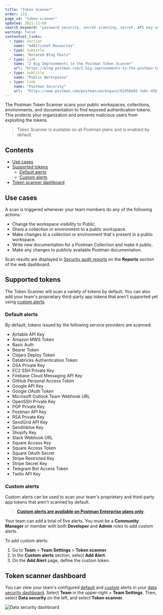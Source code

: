 ```yaml
---
title: "Token Scanner"
order: 115
page_id: "token-scanner"
updated: 2021-11-09
search_keyword: "password security, secret scanning, secret, API key security"
warning: false
contextual_links:
  - type: section
    name: "Additional Resources"
  - type: subtitle
    name: "Related Blog Posts"
  - type: link
    name: "2 Big Improvements to the Postman Token Scanner"
    url: "https://blog.postman.com/2-big-improvements-to-the-postman-token-scanner/"
  - type: subtitle
    name: "Public Workspaces"
  - type: link
    name: "Postman Security"
    url:  "https://www.postman.com/postman/workspace/62d58d93-7e0c-45bf-9daa-cc8e531fc344"
---
```


The Postman Token Scanner scans your public workspaces, collections, environments, and documentation to find exposed authentication tokens. This protects your organization and prevents malicious users from exploiting the tokens.

> Token Scanner is available on all Postman plans and is enabled by default.

## Contents

* [Use cases](#use-cases)
* [Supported tokens](#supported-tokens)
    * [Default alerts](#default-alerts)
    * [Custom alerts](#custom-alerts)
* [Token scanner dashboard](#token-scanner-dashboard)

## Use cases

A scan is triggered whenever your team members do any of the following actions:

* Change the workspace visibility to Public.
* Share a collection or environment to a public workspace.
* Make changes to a collection or environment that's present in a public workspace.
* Write new documentation for a Postman Collection and make it public.
* Make any changes to publicly available Postman documentation.

Scan results are displayed in [Security audit reports](/docs/administration/reports/security-audit-reports) on the **Reports** section of the web dashboard.

## Supported tokens

The Token Scanner will scan a variety of tokens by default. You can also add your team's proprietary third-party app tokens that aren't supported yet using [custom alerts](#custom-alerts).

### Default alerts

By default, tokens issued by the following service providers are scanned:

* Airtable API Key
* Amazon MWS Token
* Basic Auth
* Bearer Token
* Clojars Deploy Token
* Databricks Authentication Token
* DSA Private Key
* EC2 SSH Private Key
* Firebase Cloud Messaging API Key
* GitHub Personal Access Token
* Google API Key
* Google OAuth Token
* Microsoft Outlook Team Webhook URL
* OpenSSH Private Key
* PGP Private Key
* Postman API Key
* RSA Private Key
* SendGrid API Key
* Sendinblue Key
* Shopify Key
* Slack Webhook URL
* Square Access Key
* Square Access Token
* Square OAuth Secret
* Stripe Restricted Key
* Stripe Secret Key
* Telegram Bot Access Token
* Twilio API Key

### Custom alerts

Custom alerts can be used to scan your team's proprietary and third-party app tokens that aren't scanned by default.

> **[Custom alerts are available on Postman Enterprise plans only](https://www.postman.com/pricing/)**.

Your team can add a total of five alerts. You must be a **Community Manager** or member with both **Developer** and **Admin** roles to add custom alerts.

To add custom alerts:

1. Go to **Team** > **Team Settings** > **Token scanner**.
2. In the **Custom alerts** section, select **Add Alert**.
3. On the **Add Alert** page, define the custom token.

## Token scanner dashboard

You can view your team's configured [default](#default-alerts) and [custom](#custom-alerts) alerts in your [data security dashboard](https://go.postman.co/settings/team/token-scanner). Select **Team** in the upper-right > **Team Settings**. Then, select **Data security** on the left, and select **Token scanner**.

<img alt="Data security dashboard" src="https://assets.postman.com/postman-docs/data-security-dashboard.jpg"/>
